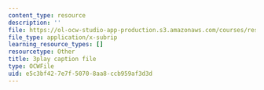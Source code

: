 ```yaml
---
content_type: resource
description: ''
file: https://ol-ocw-studio-app-production.s3.amazonaws.com/courses/res-18-006-calculus-revisited-single-variable-calculus-fall-2010/e5c3bf427e7f50708aa8ccb959af3d3d_IVVwFEnmFUk.vtt
file_type: application/x-subrip
learning_resource_types: []
resourcetype: Other
title: 3play caption file
type: OCWFile
uid: e5c3bf42-7e7f-5070-8aa8-ccb959af3d3d
---
```

